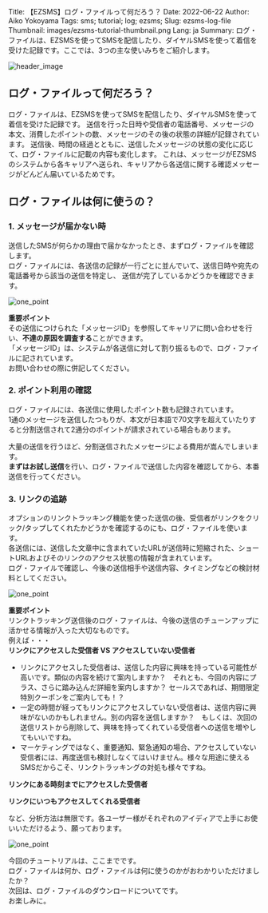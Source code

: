 Title: 【EZSMS】ログ・ファイルって何だろう？
Date: 2022-06-22
Author: Aiko Yokoyama
Tags: sms; tutorial; log; ezsms;
Slug: ezsms-log-file
Thumbnail: images/ezsms-tutorial-thumbnail.png
Lang: ja
Summary: ログ・ファイルは、EZSMSを使ってSMSを配信したり、ダイヤルSMSを使って着信を受けた記録です。ここでは、3つの主な使いみちをご紹介します。

![header_image]({filename}/images/ezsms-tutorial-head-ja.png)

## ログ・ファイルって何だろう？
ログ・ファイルは、EZSMSを使ってSMSを配信したり、ダイヤルSMSを使って着信を受けた記録です。
送信を行った日時や受信者の電話番号、メッセージの本文、消費したポイントの数、メッセージのその後の状態の詳細が記録されています。
送信後、時間の経過とともに、送信したメッセージの状態の変化に応じて、ログ・ファイルに記載の内容も変化します。
これは、メッセージがEZSMSのシステムから各キャリアへ送られ、キャリアから各送信に関する確認メッセージがどんどん届いているためです。

## ログ・ファイルは何に使うの？

### 1. メッセージが届かない時
送信したSMSが何らかの理由で届かなかったとき、まずログ・ファイルを確認します。<br>
ログ・ファイルには、各送信の記録が一行ごとに並んでいて、送信日時や宛先の電話番号から該当の送信を特定し、
送信が完了しているかどうかを確認できます。<br>

![one_point]({filename}/images/ezsms-tutorial-one-point.png)

**重要ポイント** <br>
その送信につけられた「メッセージID」を参照してキャリアに問い合わせを行い、**不達の原因を調査する**ことができます。<br>
「メッセージID」は、システムが各送信に対して割り振るもので、ログ・ファイルに記されています。<br>
お問い合わせの際に併記してください。


### 2. ポイント利用の確認
ログ・ファイルには、各送信に使用したポイント数も記録されています。<br>
1通のメッセージを送信したつもりが、本文が日本語で70文字を超えていたりすると分割送信されて2通分のポイントが請求されている場合もあります。<br>

大量の送信を行うほど、分割送信されたメッセージによる費用が嵩んでしまいます。<br>
**まずはお試し送信**を行い、ログ・ファイルで送信した内容を確認してから、本番送信を行ってください。

### 3. リンクの追跡
オプションのリンクトラッキング機能を使った送信の後、受信者がリンクをクリック/タップしてくれたかどうかを確認するのにも、ログ・ファイルを使います。<br>
各送信には、送信した文章中に含まれていたURLが送信時に短縮された、ショートURLおよびそのリンクのアクセス状態の情報が含まれています。<br>
ログ・ファイルで確認し、今後の送信相手や送信内容、タイミングなどの検討材料としてください。<br>

![one_point]({filename}/images/ezsms-tutorial-one-point.png)

**重要ポイント** <br>
リンクトラッキング送信後のログ・ファイルは、今後の送信のチューンアップに活かせる情報が入った大切なものです。<br>
例えば・・・<br>
**リンクにアクセスした受信者 VS アクセスしていない受信者** <br>
* リンクにアクセスした受信者は、送信した内容に興味を持っている可能性が高いです。類似の内容を続けて案内しますか？　それとも、今回の内容にプラス、さらに踏み込んだ詳細を案内しますか？ セールスであれば、期間限定特別クーポンをご案内しても！？
* 一定の時間が経ってもリンクにアクセスしていない受信者は、送信内容に興味がないのかもしれません。別の内容を送信しますか？　もしくは、次回の送信リストから削除して、興味を持ってくれている受信者への送信を増やしてもいいですね。
* マーケティングではなく、重要通知、緊急通知の場合、アクセスしていない受信者には、再度送信も検討しなくてはいけません。様々な用途に使えるSMSだからこそ、リンクトラッキングの対処も様々ですね。

**リンクにある時刻までにアクセスした受信者**

**リンクにいつもアクセスしてくれる受信者**

など、分析方法は無限です。各ユーザー様がそれぞれのアイディアで上手にお使いいただけるよう、願っております。

![one_point]({filename}/images/ezsms-tutorial-line.png)

今回のチュートリアルは、ここまでです。<br>
ログ・ファイルは何か、ログ・ファイルは何に使うのかがおわかりいただけましたか？<br>
次回は、ログ・ファイルのダウンロードについてです。<br>
お楽しみに。


